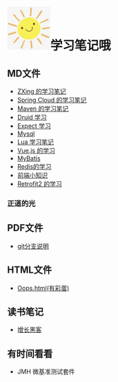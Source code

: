 # <img src="./img/logo.jpg" width = "100" height = "100" alt="标题图" />学习笔记哦

MD文件
---

* [ZXing 的学习笔记](./md/ZXing.md)
* [Spring Cloud 的学习笔记](./md/SpringCloud学习笔记.md)
* [Maven 的学习笔记](./md/maven学习笔记.md)
* [Druid 学习](./md/Druid学习.md)
* [Expect 学习](./md/expect学习.md)
* [Mysql](./md/Mysql.md)
* [Lua 学习笔记](./md/Lua学习笔记.md)
* [Vue.js 的学习](./md/vue_js.md)
* [MyBatis](./md/MyBatis.md)
* [Redis的学习](./md/redis.md)
* [前端小知识](./md/frontEnd.md)
* [Retrofit2 的学习](./md/Retrofit2.md)

### 正道的光

PDF文件
---

* [git分支说明](./pdf/git分支说明.pdf)

HTML文件
---

* [Oops.html(有彩蛋)](./oops.html)

读书笔记
---

* [增长黑客](./doc/20200512.md)

有时间看看
---

* JMH 微基准测试套件
